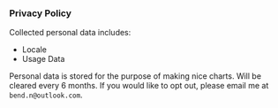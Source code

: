 ### Privacy Policy

Collected personal data includes:

- Locale
- Usage Data

Personal data is stored for the purpose of making nice charts. Will be cleared every 6 months.
If you would like to opt out, please email me at `bend.n@outlook.com`.
